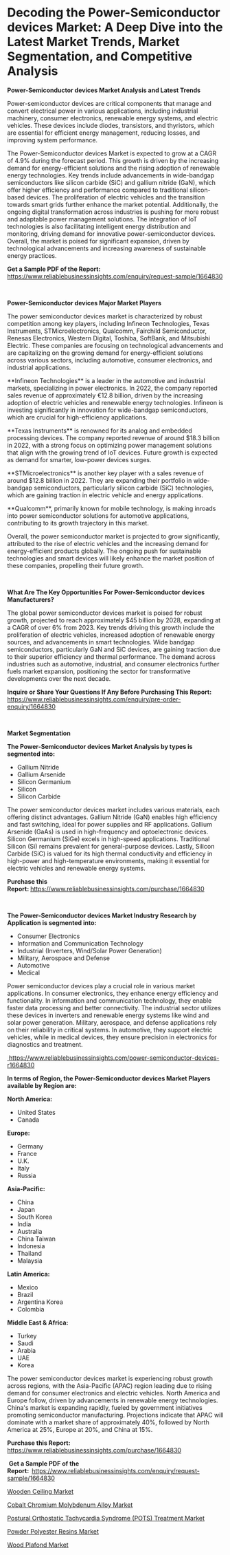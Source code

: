 <p><h1>Decoding the Power-Semiconductor devices Market: A Deep Dive into the Latest Market Trends, Market Segmentation, and Competitive Analysis</h1></p><p><strong>Power-Semiconductor devices Market Analysis and Latest Trends</strong></p>
<p><p>Power-semiconductor devices are critical components that manage and convert electrical power in various applications, including industrial machinery, consumer electronics, renewable energy systems, and electric vehicles. These devices include diodes, transistors, and thyristors, which are essential for efficient energy management, reducing losses, and improving system performance.</p><p>The Power-Semiconductor devices Market is expected to grow at a CAGR of 4.9% during the forecast period. This growth is driven by the increasing demand for energy-efficient solutions and the rising adoption of renewable energy technologies. Key trends include advancements in wide-bandgap semiconductors like silicon carbide (SiC) and gallium nitride (GaN), which offer higher efficiency and performance compared to traditional silicon-based devices. The proliferation of electric vehicles and the transition towards smart grids further enhance the market potential. Additionally, the ongoing digital transformation across industries is pushing for more robust and adaptable power management solutions. The integration of IoT technologies is also facilitating intelligent energy distribution and monitoring, driving demand for innovative power-semiconductor devices. Overall, the market is poised for significant expansion, driven by technological advancements and increasing awareness of sustainable energy practices.</p></p>
<p><strong>Get a Sample PDF of the Report:&nbsp;</strong> <a href="https://www.reliablebusinessinsights.com/enquiry/request-sample/1664830?utm_campaign=96&utm_medium=2&utm_source=Github&utm_content=ia&utm_term=09122024&utm_id=power-semiconductor-devices">https://www.reliablebusinessinsights.com/enquiry/request-sample/1664830</a></p>
<p>&nbsp;</p>
<p><strong>Power-Semiconductor devices Major Market Players</strong></p>
<p><p>The power semiconductor devices market is characterized by robust competition among key players, including Infineon Technologies, Texas Instruments, STMicroelectronics, Qualcomm, Fairchild Semiconductor, Renesas Electronics, Western Digital, Toshiba, SoftBank, and Mitsubishi Electric. These companies are focusing on technological advancements and are capitalizing on the growing demand for energy-efficient solutions across various sectors, including automotive, consumer electronics, and industrial applications.</p><p>**Infineon Technologies** is a leader in the automotive and industrial markets, specializing in power electronics. In 2022, the company reported sales revenue of approximately €12.8 billion, driven by the increasing adoption of electric vehicles and renewable energy technologies. Infineon is investing significantly in innovation for wide-bandgap semiconductors, which are crucial for high-efficiency applications.</p><p>**Texas Instruments** is renowned for its analog and embedded processing devices. The company reported revenue of around $18.3 billion in 2022, with a strong focus on optimizing power management solutions that align with the growing trend of IoT devices. Future growth is expected as demand for smarter, low-power devices surges.</p><p>**STMicroelectronics** is another key player with a sales revenue of around $12.8 billion in 2022. They are expanding their portfolio in wide-bandgap semiconductors, particularly silicon carbide (SiC) technologies, which are gaining traction in electric vehicle and energy applications.</p><p>**Qualcomm**, primarily known for mobile technology, is making inroads into power semiconductor solutions for automotive applications, contributing to its growth trajectory in this market.</p><p>Overall, the power semiconductor market is projected to grow significantly, attributed to the rise of electric vehicles and the increasing demand for energy-efficient products globally. The ongoing push for sustainable technologies and smart devices will likely enhance the market position of these companies, propelling their future growth.</p></p>
<p>&nbsp;</p>
<p><strong>What Are The Key Opportunities For Power-Semiconductor devices Manufacturers?</strong></p>
<p><p>The global power semiconductor devices market is poised for robust growth, projected to reach approximately $45 billion by 2028, expanding at a CAGR of over 6% from 2023. Key trends driving this growth include the proliferation of electric vehicles, increased adoption of renewable energy sources, and advancements in smart technologies. Wide bandgap semiconductors, particularly GaN and SiC devices, are gaining traction due to their superior efficiency and thermal performance. The demand across industries such as automotive, industrial, and consumer electronics further fuels market expansion, positioning the sector for transformative developments over the next decade.</p></p>
<p><strong>Inquire or Share Your Questions If Any Before Purchasing This Report:</strong> <a href="https://www.reliablebusinessinsights.com/enquiry/pre-order-enquiry/1664830?utm_campaign=96&utm_medium=2&utm_source=Github&utm_content=ia&utm_term=09122024&utm_id=power-semiconductor-devices">https://www.reliablebusinessinsights.com/enquiry/pre-order-enquiry/1664830</a></p>
<p>&nbsp;</p>
<p><strong>Market Segmentation</strong></p>
<p><strong>The Power-Semiconductor devices Market Analysis by types is segmented into:</strong></p>
<p><ul><li>Gallium Nitride</li><li>Gallium Arsenide</li><li>Silicon Germanium</li><li>Silicon</li><li>Silicon Carbide</li></ul></p>
<p><p>The power semiconductor devices market includes various materials, each offering distinct advantages. Gallium Nitride (GaN) enables high efficiency and fast switching, ideal for power supplies and RF applications. Gallium Arsenide (GaAs) is used in high-frequency and optoelectronic devices. Silicon Germanium (SiGe) excels in high-speed applications. Traditional Silicon (Si) remains prevalent for general-purpose devices. Lastly, Silicon Carbide (SiC) is valued for its high thermal conductivity and efficiency in high-power and high-temperature environments, making it essential for electric vehicles and renewable energy systems.</p></p>
<p><strong>Purchase this Report:&nbsp;</strong><a href="https://www.reliablebusinessinsights.com/purchase/1664830?utm_campaign=96&utm_medium=2&utm_source=Github&utm_content=ia&utm_term=09122024&utm_id=power-semiconductor-devices">https://www.reliablebusinessinsights.com/purchase/1664830</a></p>
<p>&nbsp;</p>
<p><strong>The Power-Semiconductor devices Market Industry Research by Application is segmented into:</strong></p>
<p><ul><li>Consumer Electronics</li><li>Information and Communication Technology</li><li>Industrial (Inverters, Wind/Solar Power Generation)</li><li>Military, Aerospace and Defense</li><li>Automotive</li><li>Medical</li></ul></p>
<p><p>Power semiconductor devices play a crucial role in various market applications. In consumer electronics, they enhance energy efficiency and functionality. In information and communication technology, they enable faster data processing and better connectivity. The industrial sector utilizes these devices in inverters and renewable energy systems like wind and solar power generation. Military, aerospace, and defense applications rely on their reliability in critical systems. In automotive, they support electric vehicles, while in medical devices, they ensure precision in electronics for diagnostics and treatment.</p></p>
<p><a href="https://www.reliablebusinessinsights.com/power-semiconductor-devices-r1664830?utm_campaign=96&utm_medium=2&utm_source=Github&utm_content=ia&utm_term=09122024&utm_id=power-semiconductor-devices">&nbsp;https://www.reliablebusinessinsights.com/power-semiconductor-devices-r1664830</a></p>
<p><strong>In terms of Region, the Power-Semiconductor devices Market Players available by Region are:</strong></p>
<p>
    <p> <strong> North America: </strong>
        <ul>
            <li>United States</li>
            <li>Canada</li>
        </ul>
        </p> 
    <p> <strong> Europe: </strong>
        <ul>
            <li>Germany</li>
            <li>France</li>
            <li>U.K.</li>
            <li>Italy</li>
            <li>Russia</li>
        </ul>
        </p> 
    <p> <strong> Asia-Pacific: </strong>
        <ul>
            <li>China</li>
            <li>Japan</li>
            <li>South Korea</li>
            <li>India</li>
            <li>Australia</li>
            <li>China Taiwan</li>
            <li>Indonesia</li>
            <li>Thailand</li>
            <li>Malaysia</li>
        </ul>
        </p> 
    <p> <strong> Latin America: </strong>
        <ul>
            <li>Mexico</li>
            <li>Brazil</li>
            <li>Argentina Korea</li>
            <li>Colombia</li>
        </ul>
        </p> 
    <p> <strong> Middle East & Africa: </strong>
        <ul>
            <li>Turkey</li>
            <li>Saudi</li>
            <li>Arabia</li>
            <li>UAE</li>
            <li>Korea</li>
        </ul>
    </p>
    </p>
<p><p>The power semiconductor devices market is experiencing robust growth across regions, with the Asia-Pacific (APAC) region leading due to rising demand for consumer electronics and electric vehicles. North America and Europe follow, driven by advancements in renewable energy technologies. China's market is expanding rapidly, fueled by government initiatives promoting semiconductor manufacturing. Projections indicate that APAC will dominate with a market share of approximately 40%, followed by North America at 25%, Europe at 20%, and China at 15%.</p></p>
<p><strong>Purchase this Report: </strong><a href="https://www.reliablebusinessinsights.com/purchase/1664830?utm_campaign=96&utm_medium=2&utm_source=Github&utm_content=ia&utm_term=09122024&utm_id=power-semiconductor-devices">https://www.reliablebusinessinsights.com/purchase/1664830</a></p>
<p>&nbsp;<strong>Get a Sample PDF of the Report:&nbsp;&nbsp;</strong><a href="https://www.reliablebusinessinsights.com/enquiry/request-sample/1664830?utm_campaign=96&utm_medium=2&utm_source=Github&utm_content=ia&utm_term=09122024&utm_id=power-semiconductor-devices">https://www.reliablebusinessinsights.com/enquiry/request-sample/1664830</a></p>
<p><strong></strong></p>
<p><p><a href="https://www.linkedin.com/pulse/wooden-ceiling-market-size-current-development-sales-revenue-ikwac?utm_campaign=96&utm_medium=2&utm_source=Github&utm_content=ia&utm_term=09122024&utm_id=power-semiconductor-devices">Wooden Ceiling Market</a></p><p><a href="https://www.linkedin.com/pulse/cobalt-chromium-molybdenum-alloy-value-chain-analysis-from-raw-pbjsc?utm_campaign=96&utm_medium=2&utm_source=Github&utm_content=ia&utm_term=09122024&utm_id=power-semiconductor-devices">Cobalt Chromium Molybdenum Alloy Market</a></p><p><a href="https://github.com/DianaWilson796/Market-Research-Report-List-1/blob/main/postural-orthostatic-tachycardia-syndrome-pots-treatment-market.md?utm_campaign=96&utm_medium=2&utm_source=Github&utm_content=ia&utm_term=09122024&utm_id=power-semiconductor-devices">Postural Orthostatic Tachycardia Syndrome (POTS) Treatment Market</a></p><p><a href="https://github.com/luisem4tmccuan/Market-Research-Report-List-1/blob/main/powder-polyester-resins-market.md?utm_campaign=96&utm_medium=2&utm_source=Github&utm_content=ia&utm_term=09122024&utm_id=power-semiconductor-devices">Powder Polyester Resins Market</a></p><p><a href="https://www.linkedin.com/pulse/wood-plafond-market-research-industry-data-forecasted-cagr-uwvoc?utm_campaign=96&utm_medium=2&utm_source=Github&utm_content=ia&utm_term=09122024&utm_id=power-semiconductor-devices">Wood Plafond Market</a></p></p>